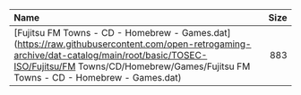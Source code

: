 |Name|Size|
|:---|---:|
|[Fujitsu FM Towns - CD - Homebrew - Games.dat](https://raw.githubusercontent.com/open-retrogaming-archive/dat-catalog/main/root/basic/TOSEC-ISO/Fujitsu/FM Towns/CD/Homebrew/Games/Fujitsu FM Towns - CD - Homebrew - Games.dat)|883|
